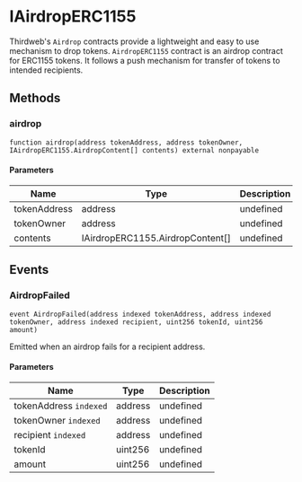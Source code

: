 # IAirdropERC1155





Thirdweb&#39;s `Airdrop` contracts provide a lightweight and easy to use mechanism  to drop tokens.  `AirdropERC1155` contract is an airdrop contract for ERC1155 tokens. It follows a  push mechanism for transfer of tokens to intended recipients.



## Methods

### airdrop

```solidity
function airdrop(address tokenAddress, address tokenOwner, IAirdropERC1155.AirdropContent[] contents) external nonpayable
```





#### Parameters

| Name | Type | Description |
|---|---|---|
| tokenAddress | address | undefined |
| tokenOwner | address | undefined |
| contents | IAirdropERC1155.AirdropContent[] | undefined |



## Events

### AirdropFailed

```solidity
event AirdropFailed(address indexed tokenAddress, address indexed tokenOwner, address indexed recipient, uint256 tokenId, uint256 amount)
```

Emitted when an airdrop fails for a recipient address.



#### Parameters

| Name | Type | Description |
|---|---|---|
| tokenAddress `indexed` | address | undefined |
| tokenOwner `indexed` | address | undefined |
| recipient `indexed` | address | undefined |
| tokenId  | uint256 | undefined |
| amount  | uint256 | undefined |



